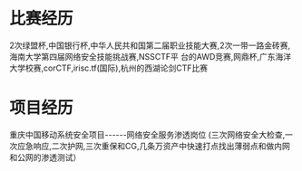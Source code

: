 # 比赛经历

2次绿盟杯,中国银行杯,中华人民共和国第二届职业技能大赛,2次一带一路金砖赛,海南大学第四届网络安全技能挑战赛,NSSCTF平
台的AWD竞赛,网鼎杯,广东海洋大学校赛,corCTF,irisc.tf(国际),杭州的西湖论剑CTF比赛

# 项目经历

重庆中国移动系统安全项目------网络安全服务渗透岗位
(三次网络安全大检查,一次应急响应,二次护网,三次重保和CG,几条万资产中快速打点找出薄弱点和做内网和公网的渗透测试）
